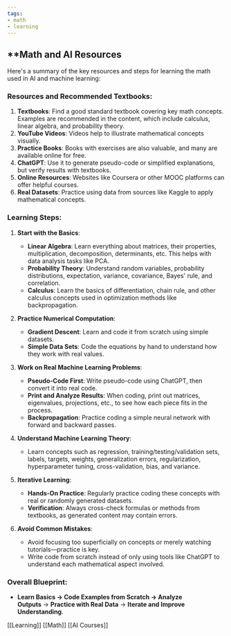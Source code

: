 ```yaml
---
tags:
- math
- learning
---
```


## **Math and AI Resources

Here's a summary of the key resources and steps for learning the math used in AI and machine learning:

### Resources and Recommended Textbooks:

1. **Textbooks**: Find a good standard textbook covering key math concepts. Examples are recommended in the content, which include calculus, linear algebra, and probability theory.
2. **YouTube Videos**: Videos help to illustrate mathematical concepts visually.
3. **Practice Books**: Books with exercises are also valuable, and many are available online for free.
4. **ChatGPT**: Use it to generate pseudo-code or simplified explanations, but verify results with textbooks.
5. **Online Resources**: Websites like Coursera or other MOOC platforms can offer helpful courses.
6. **Real Datasets**: Practice using data from sources like Kaggle to apply mathematical concepts.

### Learning Steps:

1. **Start with the Basics**:

    - **Linear Algebra**: Learn everything about matrices, their properties, multiplication, decomposition, determinants, etc. This helps with data analysis tasks like PCA.
    - **Probability Theory**: Understand random variables, probability distributions, expectation, variance, covariance, Bayes' rule, and correlation.
    - **Calculus**: Learn the basics of differentiation, chain rule, and other calculus concepts used in optimization methods like backpropagation.
2. **Practice Numerical Computation**:

    - **Gradient Descent**: Learn and code it from scratch using simple datasets.
    - **Simple Data Sets**: Code the equations by hand to understand how they work with real values.
3. **Work on Real Machine Learning Problems**:

    - **Pseudo-Code First**: Write pseudo-code using ChatGPT, then convert it into real code.
    - **Print and Analyze Results**: When coding, print out matrices, eigenvalues, projections, etc., to see how each piece fits in the process.
    - **Backpropagation**: Practice coding a simple neural network with forward and backward passes.
4. **Understand Machine Learning Theory**:

    - Learn concepts such as regression, training/testing/validation sets, labels, targets, weights, generalization errors, regularization, hyperparameter tuning, cross-validation, bias, and variance.
5. **Iterative Learning**:

    - **Hands-On Practice**: Regularly practice coding these concepts with real or randomly generated datasets.
    - **Verification**: Always cross-check formulas or methods from textbooks, as generated content may contain errors.
6. **Avoid Common Mistakes**:

    - Avoid focusing too superficially on concepts or merely watching tutorials—practice is key.
    - Write code from scratch instead of only using tools like ChatGPT to understand each mathematical aspect involved.

### Overall Blueprint:

- **Learn Basics → Code Examples from Scratch → Analyze Outputs** → **Practice with Real Data** → **Iterate and Improve Understanding**.

[[Learning]]  [[Math]]  [[AI Courses]]